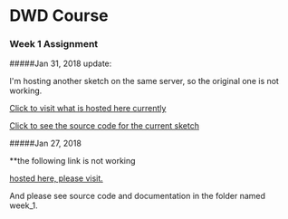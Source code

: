 # DWD Course
### Week 1 Assignment

#####Jan 31, 2018 update:

I'm hosting another sketch on the same server, so the original one is not working.

[Click to visit what is hosted here currently](hellidea.com:8000)

[Click to see the source code for the current sketch](https://github.com/EonYang/Collective_Play/tree/master/01_week_1)


#####Jan 27, 2018 

**the following link is not working 

[hosted here, please visit.](http://hellidea.com:8080/index.html)

And please see source code and documentation in the folder named week_1.

